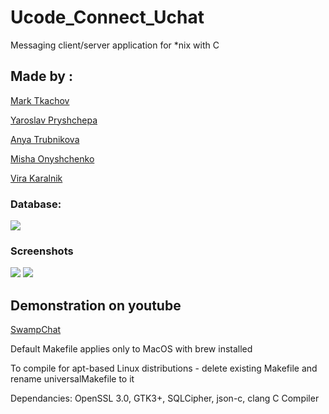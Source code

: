 # Ucode_Connect_Uchat

Messaging client/server application for \*nix with C

## Made by :

[Mark Tkachov](https://github.com/MarkTkachov)

[Yaroslav Pryshchepa](https://github.com/trixxterzz)

[Anya Trubnikova](https://github.com/annatrubnikova)

[Misha Onyshchenko](https://github.com/Sheeseburger)

[Vira Karalnik](https://github.com/jinjergirl)

### Database:

<img src="https://i.imgur.com/eByXThj.png">

### Screenshots

<img src="https://i.imgur.com/jDBA4nm.png">

<img src="https://i.imgur.com/jYdtf2Z.png">

## Demonstration on youtube
[SwampChat]([https://youtu.be/clrqZ5buY4U](https://www.youtube.com/watch?v=SFnbKBlhFRg))

Default Makefile applies only to MacOS with brew installed

To compile for apt-based Linux distributions - delete existing Makefile and rename universalMakefile to it

Dependancies: OpenSSL 3.0, GTK3+, SQLCipher, json-c, clang C Compiler

